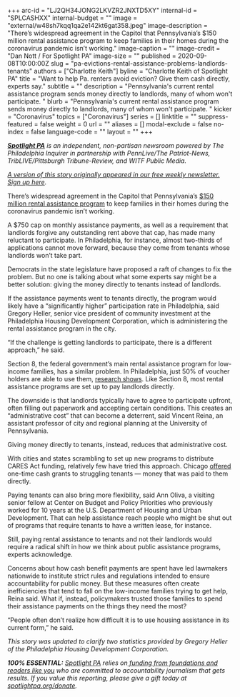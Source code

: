 +++
arc-id = "LJ2QH34JONG2LKVZR2JNXTD5XY"
internal-id = "SPLCASHXX"
internal-budget = ""
image = "external/w48sh7kqq1qa2e142kt6gat358.jpeg"
image-description = "There’s widespread agreement in the Capitol that Pennsylvania’s $150 million rental assistance program to keep families in their homes during the coronavirus pandemic isn’t working."
image-caption = ""
image-credit = "Dan Nott / For Spotlight PA"
image-size = ""
published = 2020-09-08T10:00:00Z
slug = "pa-evictions-rental-assistance-problems-landlords-tenants"
authors = ["Charlotte Keith"]
byline = "Charlotte Keith of Spotlight PA"
title = "Want to help Pa. renters avoid eviction? Give them cash directly, experts say."
subtitle = ""
description = "Pennsylvania's current rental assistance program sends money directly to landlords, many of whom won't participate. "
blurb = "Pennsylvania's current rental assistance program sends money directly to landlords, many of whom won't participate. "
kicker = "Coronavirus"
topics = ["Coronavirus"]
series = []
linktitle = ""
suppress-featured = false
weight = 0
url = ""
aliases = []
modal-exclude = false
no-index = false
language-code = ""
layout = ""
+++

<a href="https://www.spotlightpa.org/"><i><b>Spotlight PA</b></i></a><i> is an independent, non-partisan newsroom powered by The Philadelphia Inquirer in partnership with PennLive/The Patriot-News, TribLIVE/Pittsburgh Tribune-Review, and WITF Public Media.</i>

<a href="https://www.spotlightpa.org/newsletters"><i>A version of this story originally appeared in our free weekly newsletter. Sign up here</i></a><i>.</i>

There’s widespread agreement in the Capitol that Pennsylvania’s <a href="https://www.spotlightpa.org/news/2020/08/pa-evictions-ban-rental-assistance-program-coronavirus-flaws/">$150 million rental assistance program</a> to keep families in their homes during the coronavirus pandemic isn’t working.

A $750 cap on monthly assistance payments, as well as a requirement that landlords forgive any outstanding rent above that cap, has made many reluctant to participate. In Philadelphia, for instance, almost two-thirds of applications cannot move forward, because they come from tenants whose landlords won’t take part.

Democrats in the state legislature have proposed a raft of changes to fix the problem. But no one is talking about what some experts say might be a better solution: giving the money directly to tenants instead of landlords.

If the assistance payments went to tenants directly, the program would likely have a “significantly higher” participation rate in Philadelphia, said Gregory Heller, senior vice president of community investment at the Philadelphia Housing Development Corporation, which is administering the rental assistance program in the city.

<script src="https://www.spotlightpa.org/embed.js" async></script><div data-spl-embed-version="1" data-spl-src="https://www.spotlightpa.org/embeds/donate/?teaser_text=As%20the%20eviction%20moratorium%20expires%2C%20we%20won't%20stop%20telling%20the%20stories%20that%20matter%20and%20holding%20the%20powerful%20to%20account.%20Join%20us%20and%20become%20a%20monthly%20donor%20today."></div>

“If the challenge is getting landlords to participate, there is a different approach,” he said.

Section 8, the federal government’s main rental assistance program for low-income families, has a similar problem. In Philadelphia, just 50% of voucher holders are able to use them, <a href="https://www.philadelphiafed.org/community-development/publications/cascade/95/02_research-on-affordable-rental-housing" target=_blank>research shows</a>. Like Section 8, most rental assistance programs are set up to pay landlords directly.

The downside is that landlords typically have to agree to participate upfront, often filling out paperwork and accepting certain conditions. This creates an “administrative cost” that can become a deterrent, said Vincent Reina, an assistant professor of city and regional planning at the University of Pennsylvania.

Giving money directly to tenants, instead, reduces that administrative cost.

With cities and states scrambling to set up new programs to distribute CARES Act funding, relatively few have tried this approach. Chicago <a href="https://nhschicago.org/covid/covid19grant.aspx">offered</a> one-time cash grants to struggling tenants — money that was paid to them directly.

<script src="https://www.spotlightpa.org/embed.js" async></script><div data-spl-embed-version="1" data-spl-src="https://www.spotlightpa.org/embeds/newsletter/"></div>

Paying tenants can also bring more flexibility, said Ann Oliva, a visiting senior fellow at Center on Budget and Policy Priorities who previously worked for 10 years at the U.S. Department of Housing and Urban Development. That can help assistance reach people who might be shut out of programs that require tenants to have a written lease, for instance.

Still, paying rental assistance to tenants and not their landlords would require a radical shift in how we think about public assistance programs, experts acknowledge.

Concerns about how cash benefit payments are spent have led lawmakers nationwide to institute strict rules and regulations intended to ensure accountability for public money. But these measures often create inefficiencies that tend to fall on the low-income families trying to get help, Reina said. What if, instead, policymakers trusted those families to spend their assistance payments on the things they need the most?

“People often don’t realize how difficult it is to use housing assistance in its current form,” he said.

<i>This story was updated to clarify two statistics provided by Gregory Heller of the Philadelphia Housing Development Corporation. </i>

<i><b>100% ESSENTIAL:</b></i><i> </i><a href="https://www.spotlightpa.org/"><i>Spotlight PA</i></a><i> relies on</i><a href="https://www.spotlightpa.org/support"><i> funding from foundations and readers like you</i></a><i> who are committed to accountability journalism that gets results. If you value this reporting, please give a gift today at </i><a href="http://spotlightpa.org/donate"><i>spotlightpa.org/donate</i></a><i>.</i>

<script src="https://www.spotlightpa.org/embed.js" async></script><div data-spl-embed-version="1" data-spl-src="https://www.spotlightpa.org/embeds/tips/?tip_text=Are%20you%20%3Cb%3Efacing%20eviction%20as%20a%20result%20of%20the%20coronavirus%20pandemic%3C%2Fb%3E%3F%20We%20want%20to%20hear%20from%20you."></div>
